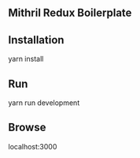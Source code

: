 Mithril Redux Boilerplate
-------------------------

## Installation
yarn install

## Run
yarn run development

## Browse
localhost:3000